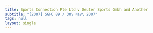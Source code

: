 ```yaml
---
title: Sports Connection Pte Ltd v Deuter Sports Gmbh and Another
subtitle: "[2007] SGHC 89 / 30\_May\_2007"
tags: null
layout: single
---
```


